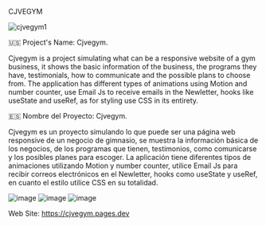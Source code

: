 CJVEGYM

![cjvegym1](https://user-images.githubusercontent.com/104727028/193354756-019ac438-0666-461d-a068-189e1f45ea66.PNG)


🇺🇸 Project's Name: Cjvegym.

Cjvegym is a project simulating what can be a responsive website of a gym business, it shows the basic information of the business, the programs they have, testimonials, how to communicate and the possible plans to choose from. The application has different types of animations using Motion and number counter, use Email Js to receive emails in the Newletter, hooks like useState and useRef, as for styling use CSS in its entirety.



🇪🇸 Nombre del Proyecto: Cjvegym.


Cjvegym es un proyecto simulando lo que puede ser una página web responsive de un negocio de gimnasio, se muestra la información básica de los negocios, de los programas que tienen, testimonios, como comunicarse y los posibles planes para escoger. La aplicación tiene diferentes tipos de animaciones utilizando Motion y number counter, utilice Email Js para recibir correos electrónicos en el Newletter, hooks como useState y useRef, en cuanto el estilo utilice CSS en su totalidad.

![image](https://github.com/carlosjvargase/cjvegym/assets/104727028/5b8fcc54-42b9-4a84-b58e-adb789c8bab8)
![image](https://github.com/carlosjvargase/cjvegym/assets/104727028/41c00618-8800-4e62-9a70-8654e997a99b)
![image](https://github.com/carlosjvargase/cjvegym/assets/104727028/6df32914-9bda-4277-bd69-2455cb67eea2)


Web Site: https://cjvegym.pages.dev
